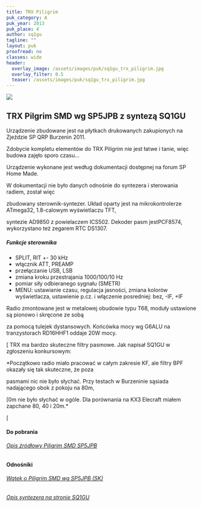```yaml
---
title: TRX Piligrim
puk_category: A
puk_year: 2013
puk_place: 4
author: sq1gu
tagline: ""
layout: puk
proofread: no
classes: wide
header:
  overlay_image: /assets/images/puk/sq1gu_trx_piligrim.jpg
  overlay_filter: 0.5
  teaser: /assets/images/puk/sq1gu_trx_piligrim.jpg
---
```






 



![](assets/data/img/projects/2013-4-0.jpg) 



TRX Pilgrim SMD wg SP5JPB z syntezą SQ1GU
-----------------------------------------





 Urządzenie zbudowane jest na płytkach drukowanych zakupionych na Zjeździe SP QRP Burzenin 2011.

 Zdobycie kompletu elementów do TRX Piligrim nie jest łatwe i tanie, więc budowa zajęło sporo czasu...

 Urządzenie wykonane jest według dokumentacji dostępnej na forum SP Home Made.






 W dokumentacji nie było danych odnośnie do syntezera i sterowania radiem, został więc

 zbudowany sterownik-syntezer. Układ oparty jest na mikrokontrolerze ATmega32, 1.8-calowym wyświetlaczu TFT,

 syntezie AD9850 z powielaczem ICS502. Dekoder pasm jestPCF8574, wykorzystano też zegarem RTC DS1307.

 


##### Funkcje sterownika




* SPLIT, RIT +- 30 kHz
* włącznik ATT, PREAMP
* przełączanie USB, LSB
* zmiana kroku przestrajania 1000/100/10 Hz
* pomiar siły odbieranego sygnału (SMETR)
* MENU: ustawianie czasu, regulacja jasności, zmiana kolorów wyświetlacza, ustawienie p.cz. i włączenie posredniej: bez, -IF, +IF






Radio zmontowane jest w metalowej obudowie typu T68, moduły ustawione są pionowo i skręcone ze sobą

za pomocą tulejek dystansowych. Końcówka mocy wg G6ALU na tranzystorach RD16HHF1 oddaje 20W mocy.





[
 TRX ma bardzo skuteczne filtry pasmowe. Jak napisał SQ1GU w zgłoszeniu konkursowym:   

*Początkowo radio miało pracować w całym zakresie KF, ale filtry BPF okazały się tak skuteczne, że poza

pasmami nic nie było słychać. Przy testach w Burzeninie sąsiada nadającego obok z pokoju na 80m,

[0m nie było słychać w ogóle. Dla porównania na KX3 Elecraft miałem zapchane 80, 40 i 20m.* 

[


#### Do pobrania

###### [Opis źródłowy Piligrim SMD SP5JPB](/assets/bin/http://sp-hm.pl/attachment.php?aid=4696)




#### Odnośniki

###### [Wątek o Piligrim SMD wg SP5JPB (SK)](http://sp-hm.pl/thread-415.html?highlight=piligrim+smd)

###### [Opis syntezera na stronie SQ1GU](http://sq1gu.tobis.com.pl/pl/syntezery-dds/35-syntezer-dds-v3-2)

 









 


